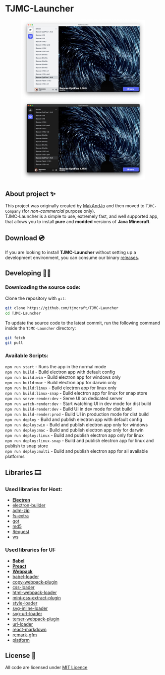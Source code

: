 # TJMC-Launcher
<p align="center">
  <img alt="TJMC-Launcher White" src="assets/tjmc-launcher-w-min.png" width="400">
  <img alt="TJMC-Launcher Black" src="assets/tjmc-launcher-b-min.png" width="400">
</p>

## About project ✨
This project was originally created by [MakAndJo](https://github.com/MakAndJo) and then moved to `TJMC-Company` (for *non-commercial* purpose only). \
TJMC-Launcher is a simple to use, extremely fast, and well supported app, that allows you to install **pure** and **modded** versions of **Java Minecraft**.

## Download 💿
If you are looking to install **TJMC-Launcher** without setting up a development environment, you can consume our binary [releases](https://github.com/tjmcraft/TJMC-Launcher/releases).

## Developing 🐱‍💻

### Downloading the source code:

Clone the repository with `git`:

```sh
git clone https://github.com/tjmcraft/TJMC-Launcher
cd TJMC-Launcher
```

To update the source code to the latest commit, run the following command inside the `TJMC-Launcher` directory:

```sh
git fetch
git pull
```

### Available Scripts:
`npm run start` - Runs the app in the normal mode \
`npm run build` - Build electron app with default config \
`npm run build:win` - Build electron app for windows only \
`npm run build:mac` - Build electron app for darwin only \
`npm run build:linux` - Build electron app for linux only \
`npm run build:linux-snap` - Build electron app for linux for snap store \
`npm run serve-render:dev` - Serve UI on dedicated server \
`npm run watch-render:dev` - Start watching UI in dev mode for dist build \
`npm run build-render:dev` - Build UI in dev mode for dist build \
`npm run build-render:prod` - Build UI in production mode for dist build \
`npm run deploy` - Build and publish electron app with default config \
`npm run deploy:win` - Build and publish electron app only for windows \
`npm run deploy:mac` - Build and publish electron app only for darwin \
`npm run deploy:linux` - Build and publish electron app only for linux \
`npm run deploy:linux-snap` - Build and publish electron app for linux and publish to snap store \
`npm run deploy:multi` - Build and publish electron app for all available platforms

## Libraries 🎞

### Used libraries for **Host**:
 - [**Electron**](https://github.com/electron/electron)
 - [electron-builder](https://github.com/electron-userland/electron-builder)
 - [adm-zip](https://github.com/cthackers/adm-zip)
 - [fs-extra](https://github.com/jprichardson/node-fs-extra)
 - [got](https://github.com/sindresorhus/got)
 - [md5](https://github.com/pvorb/node-md5)
 - [Request](https://github.com/request/request)
 - [ws](https://github.com/websockets/ws)
 
 ### Used libraries for **UI**:
 - [**Babel**](https://github.com/babel/babel)
 - [**Preact**](https://github.com/preactjs/preact)
 - [**Webpack**](https://github.com/webpack/webpack)
 - [babel-loader](https://github.com/babel/babel-loader)
 - [copy-webpack-plugin](https://github.com/webpack-contrib/copy-webpack-plugin)
 - [css-loader](https://github.com/webpack-contrib/css-loader)
 - [html-webpack-loader](https://github.com/maskletter/html-webpack-loader)
 - [mini-css-extract-plugin](https://github.com/webpack-contrib/mini-css-extract-plugin)
 - [style-loader](https://github.com/webpack-contrib/style-loader)
 - [svg-inline-loader](https://github.com/webpack-contrib/svg-inline-loader)
 - [svg-url-loader](https://github.com/bhovhannes/svg-url-loader)
 - [terser-webpack-plugin](https://github.com/webpack-contrib/terser-webpack-plugin)
 - [url-loader](https://github.com/webpack-contrib/url-loader)
 - [react-markdown](https://github.com/remarkjs/react-markdown)
 - [remark-gfm](https://github.com/remarkjs/remark-gfm)
 - [platform](https://github.com/bestiejs/platform.js)

 ## License 📝
 All code are licensed under [MIT Licence](https://github.com/tjmcraft/TJMC-Launcher/blob/main/LICENSE)
